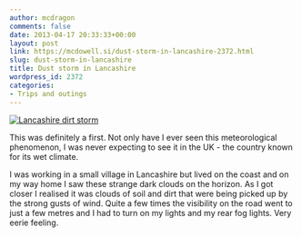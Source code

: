 ```yaml
---
author: mcdragon
comments: false
date: 2013-04-17 20:33:33+00:00
layout: post
link: https://mcdowell.si/dust-storm-in-lancashire-2372.html
slug: dust-storm-in-lancashire
title: Dust storm in Lancashire
wordpress_id: 2372
categories:
- Trips and outings
---
```


[![Lancashire dirt storm](https://dwlcvfkt1l4wn.cloudfront.net/2013/04/dirt_storm_17_Apr_2013-1.jpg)](https://dwlcvfkt1l4wn.cloudfront.net/2013/04/dirt_storm_17_Apr_2013.jpg)

This was definitely a first. Not only have I ever seen this meteorological phenomenon, I was never expecting to see it in the UK - the country known for its wet climate.

I was working in a small village in Lancashire but lived on the coast and on my way home I saw these strange dark clouds on the horizon. As I got closer I realised it was clouds of soil and dirt that were being picked up by the strong gusts of wind. Quite a few times the visibility on the road went to just a few metres and I had to turn on my lights and my rear fog lights. Very eerie feeling.
